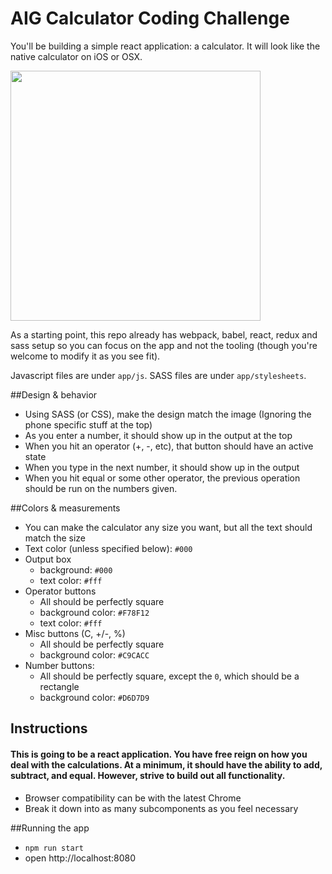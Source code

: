 # AIG Calculator Coding Challenge

You'll be building a simple react application: a calculator. It will look like the native calculator on iOS or OSX.

<img src="https://cloud.githubusercontent.com/assets/289053/19524827/a3c1ab8c-95e4-11e6-9acc-a458b2ebd642.png" style="max-width:100%;width:400px;" />

As a starting point, this repo already has webpack, babel, react, redux and sass setup so you can focus on the app and not the tooling (though you're welcome to modify it as you see fit).

Javascript files are under `app/js`. SASS files are under `app/stylesheets`.

##Design & behavior
- Using SASS (or CSS), make the design match the image (Ignoring the phone specific stuff at the top)
- As you enter a number, it should show up in the output at the top
- When you hit an operator (+, -, etc), that button should have an active state
- When you type in the next number, it should show up in the output
- When you hit equal or some other operator, the previous operation should be run on the numbers given.

##Colors & measurements
- You can make the calculator any size you want, but all the text should match the size
- Text color (unless specified below): `#000`
- Output box
  - background: `#000`
  - text color: `#fff`
- Operator buttons
  - All should be perfectly square
  - background color: `#F78F12`
  - text color: `#fff`
- Misc buttons (C, +/-, %)
  - All should be perfectly square
  - background color: `#C9CACC`
- Number buttons:
  - All should be perfectly square, except the `0`, which should be a rectangle
  - background color: `#D6D7D9`

## Instructions
#### This is going to be a react application. You have free reign on how you deal with the calculations. At a minimum, it should have the ability to add, subtract, and equal. However, strive to build out all functionality.
- Browser compatibility can be with the latest Chrome
- Break it down into as many subcomponents as you feel necessary

##Running the app
- `npm run start`
- open http://localhost:8080
